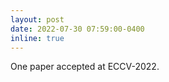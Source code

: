 ```yaml
---
layout: post
date: 2022-07-30 07:59:00-0400
inline: true
---
```


One paper accepted at ECCV-2022. 

